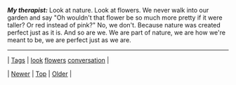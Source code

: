 <!--
title:
date: 2020-06-28T15:27:00.244Z
tags: look, flowers, conversation
-->




***My therapist:*** Look at nature. Look at flowers. We never walk into our garden and say "Oh wouldn't that flower be so much more pretty if it were taller? Or red instead of pink?" No, we don't. Because nature was created perfect just as it is. And so are we. We are part of nature, we are how we're meant to be, we are perfect just as we are.

<!--BOTTOM-POST-NAVIGATION-->
---

| [Tags](tags.md) | [look](tag-look.md) [flowers](tag-flowers.md) [conversation](tag-conversation.md) |

| [Newer](72968386012.md) | [Top](index.md) | [Older](72977101421.md) |